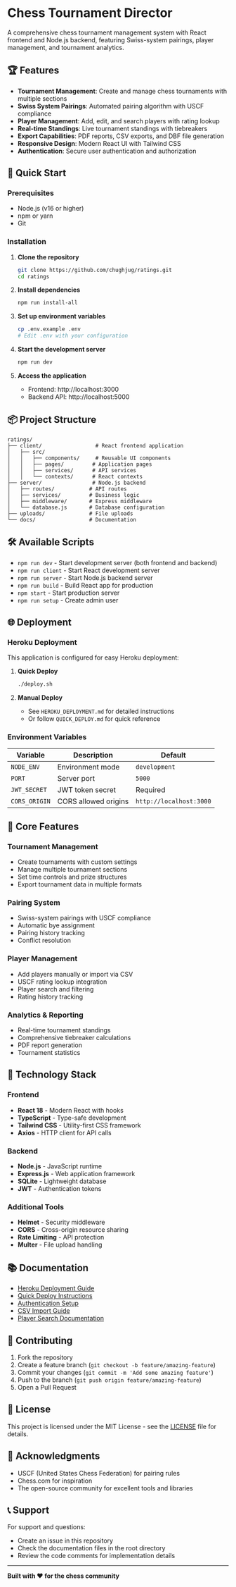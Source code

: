 # Chess Tournament Director

A comprehensive chess tournament management system with React frontend and Node.js backend, featuring Swiss-system pairings, player management, and tournament analytics.

## 🏆 Features

- **Tournament Management**: Create and manage chess tournaments with multiple sections
- **Swiss System Pairings**: Automated pairing algorithm with USCF compliance
- **Player Management**: Add, edit, and search players with rating lookup
- **Real-time Standings**: Live tournament standings with tiebreakers
- **Export Capabilities**: PDF reports, CSV exports, and DBF file generation
- **Responsive Design**: Modern React UI with Tailwind CSS
- **Authentication**: Secure user authentication and authorization

## 🚀 Quick Start

### Prerequisites

- Node.js (v16 or higher)
- npm or yarn
- Git

### Installation

1. **Clone the repository**
   ```bash
   git clone https://github.com/chughjug/ratings.git
   cd ratings
   ```

2. **Install dependencies**
   ```bash
   npm run install-all
   ```

3. **Set up environment variables**
   ```bash
   cp .env.example .env
   # Edit .env with your configuration
   ```

4. **Start the development server**
   ```bash
   npm run dev
   ```

5. **Access the application**
   - Frontend: http://localhost:3000
   - Backend API: http://localhost:5000

## 📦 Project Structure

```
ratings/
├── client/                 # React frontend application
│   ├── src/
│   │   ├── components/     # Reusable UI components
│   │   ├── pages/         # Application pages
│   │   ├── services/      # API services
│   │   └── contexts/      # React contexts
├── server/                # Node.js backend
│   ├── routes/           # API routes
│   ├── services/         # Business logic
│   ├── middleware/       # Express middleware
│   └── database.js       # Database configuration
├── uploads/              # File uploads
└── docs/                 # Documentation
```

## 🛠️ Available Scripts

- `npm run dev` - Start development server (both frontend and backend)
- `npm run client` - Start React development server
- `npm run server` - Start Node.js backend server
- `npm run build` - Build React app for production
- `npm start` - Start production server
- `npm run setup` - Create admin user

## 🌐 Deployment

### Heroku Deployment

This application is configured for easy Heroku deployment:

1. **Quick Deploy**
   ```bash
   ./deploy.sh
   ```

2. **Manual Deploy**
   - See `HEROKU_DEPLOYMENT.md` for detailed instructions
   - Or follow `QUICK_DEPLOY.md` for quick reference

### Environment Variables

| Variable | Description | Default |
|----------|-------------|---------|
| `NODE_ENV` | Environment mode | `development` |
| `PORT` | Server port | `5000` |
| `JWT_SECRET` | JWT token secret | Required |
| `CORS_ORIGIN` | CORS allowed origins | `http://localhost:3000` |

## 🎯 Core Features

### Tournament Management
- Create tournaments with custom settings
- Manage multiple tournament sections
- Set time controls and prize structures
- Export tournament data in multiple formats

### Pairing System
- Swiss-system pairings with USCF compliance
- Automatic bye assignment
- Pairing history tracking
- Conflict resolution

### Player Management
- Add players manually or import via CSV
- USCF rating lookup integration
- Player search and filtering
- Rating history tracking

### Analytics & Reporting
- Real-time tournament standings
- Comprehensive tiebreaker calculations
- PDF report generation
- Tournament statistics

## 🔧 Technology Stack

### Frontend
- **React 18** - Modern React with hooks
- **TypeScript** - Type-safe development
- **Tailwind CSS** - Utility-first CSS framework
- **Axios** - HTTP client for API calls

### Backend
- **Node.js** - JavaScript runtime
- **Express.js** - Web application framework
- **SQLite** - Lightweight database
- **JWT** - Authentication tokens

### Additional Tools
- **Helmet** - Security middleware
- **CORS** - Cross-origin resource sharing
- **Rate Limiting** - API protection
- **Multer** - File upload handling

## 📚 Documentation

- [Heroku Deployment Guide](HEROKU_DEPLOYMENT.md)
- [Quick Deploy Instructions](QUICK_DEPLOY.md)
- [Authentication Setup](AUTHENTICATION_README.md)
- [CSV Import Guide](CSV_IMPORT_README.md)
- [Player Search Documentation](PLAYER_SEARCH_README.md)

## 🤝 Contributing

1. Fork the repository
2. Create a feature branch (`git checkout -b feature/amazing-feature`)
3. Commit your changes (`git commit -m 'Add some amazing feature'`)
4. Push to the branch (`git push origin feature/amazing-feature`)
5. Open a Pull Request

## 📄 License

This project is licensed under the MIT License - see the [LICENSE](LICENSE) file for details.

## 🙏 Acknowledgments

- USCF (United States Chess Federation) for pairing rules
- Chess.com for inspiration
- The open-source community for excellent tools and libraries

## 📞 Support

For support and questions:
- Create an issue in this repository
- Check the documentation files in the root directory
- Review the code comments for implementation details

---

**Built with ❤️ for the chess community**